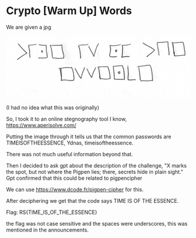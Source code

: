 # Crypto [Warm Up] Words

We are given a jpg 

<picture>
  <img alt="pigpen cipher." src="https://github.com/Befoul-Writeups/RITSEC24Warmups/blob/main/Crypto/image.jpg">
</picture>

(I had no idea what this was originally)

So, I took it to an online stegnography tool I know, https://www.aperisolve.com/

Putting the image through it tells us that the common passwords are TIMEISOFTHEESSENCE, Ydnas, timeisoftheessence.

There was not much useful information beyond that.

Then I decided to ask gpt about the description of the challenge, "X marks the spot, but not where the Pigpen lies; there, secrets hide in plain sight." Gpt confirmed that this could be related to pigpencipher

We can use https://www.dcode.fr/pigpen-cipher for this. 

After deciphering we get that the code says TIME IS OF THE ESSENCE.

Flag: RS{TIME_IS_OF_THE_ESSENCE}

the flag was not case sensitive and the spaces were underscores, this was mentioned in the announcements. 

